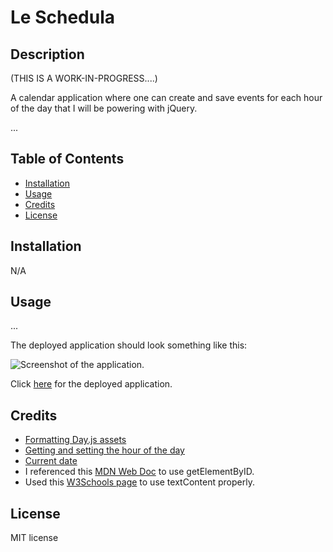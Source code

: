 # Le Schedula

## Description

(THIS IS A WORK-IN-PROGRESS....)

A calendar application where one can create and save events for each hour of the day that I will be powering with jQuery.

...

## Table of Contents

- [Installation](#installation)
- [Usage](#usage)
- [Credits](#credits)
- [License](#license)

## Installation

N/A

## Usage

...

The deployed application should look something like this:

![Screenshot of the application.](/assets/media/screenshot.png)

Click [here](https://niko-vu.github.io/le-schedula/) for the deployed application.

## Credits

* [Formatting Day.js assets](https://day.js.org/docs/en/display/format)
* [Getting and setting the hour of the day](https://day.js.org/docs/en/get-set/hour)
* [Current date](https://www.freecodecamp.org/news/javascript-get-current-date-todays-date-in-js/)
* I referenced this [MDN Web Doc](https://developer.mozilla.org/en-US/docs/Web/API/Document/getElementById) to use getElementByID.
* Used this [W3Schools page](https://www.w3schools.com/jsref/prop_node_textcontent.asp) to use textContent properly.

## License

MIT license
